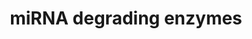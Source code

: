 ---
annotations:
- id: PW:0000808
  parent: regulatory pathway
  type: Pathway Ontology
  value: microRNA pathway
authors:
- Madeomuga
- Khanspers
description: MicroRNAs (miRNAs) are short RNAs that are important for the regulation
  of numerous biological processes. Accordingly, the expression of miRNAs is itself
  tightly controlled by mechanisms acting at the level of transcription as well as
  processing of miRNA precursors. Recently, active degradation of mature miRNAs has
  been identified as another mechanism that is important for miRNA homeostasis. In
  cultured human cells, ribosomal RNA processing protein 41 (RRP41) and polynucleotide
  phosphorylase (PNPT1) degrade specific miRNAs in the 3'-to-5'direction. (Adapted
  from Großhans H. et al 2012.)
last-edited: 2022-01-11
organisms:
- Homo sapiens
redirect_from:
- /index.php/Pathway:WP4316
- /instance/WP4316
revision: null
schema-jsonld:
- '@context': https://schema.org/
  '@id': https://wikipathways.github.io/pathways/WP4316.html
  '@type': Dataset
  creator:
    '@type': Organization
    name: WikiPathways
  description: MicroRNAs (miRNAs) are short RNAs that are important for the regulation
    of numerous biological processes. Accordingly, the expression of miRNAs is itself
    tightly controlled by mechanisms acting at the level of transcription as well
    as processing of miRNA precursors. Recently, active degradation of mature miRNAs
    has been identified as another mechanism that is important for miRNA homeostasis.
    In cultured human cells, ribosomal RNA processing protein 41 (RRP41) and polynucleotide
    phosphorylase (PNPT1) degrade specific miRNAs in the 3'-to-5'direction. (Adapted
    from Großhans H. et al 2012.)
  keywords:
  - PNPT1
  - RRP41
  - XRN1
  license: CC0
  name: miRNA degrading enzymes
seo: CreativeWork
title: miRNA degrading enzymes
wpid: WP4316
---